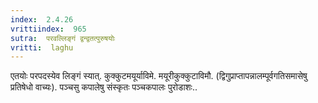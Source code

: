 ```yaml
---
index:  2.4.26
vrittiindex:  965
sutra:  परवल्लिङ्गं द्वन्द्वतत्पुरुषयोः
vritti:  laghu 
---
```


एतयोः परपदस्येव लिङ्गं स्यात्. कुक्कुटमयूर्याविमे. मयूरीकुक्कुटाविमौ. (द्विगुप्राप्तापन्नालम्पूर्वगतिसमासेषु प्रतिषेधो वाच्यः). पञ्चसु कपालेषु संस्कृतः पञ्चकपालः पुरोडाशः..

